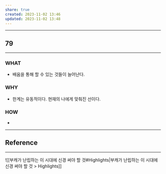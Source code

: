 ```yaml
---
share: true
created: 2023-11-02 13:46
updated: 2023-11-02 13:48
---
```


---
## 79
---
### WHAT
- 배움을 통해 할 수 있는 것들이 늘어난다.
### WHY
- 한계는 유동적이다. 현재의 나에게 맞춰진 선이다.
### HOW
- 
---



## Reference
---
![[부캐가 난립하는 이 시대에 신경 써야 할 것#Highlights|부캐가 난립하는 이 시대에 신경 써야 할 것 > Highlights]]
